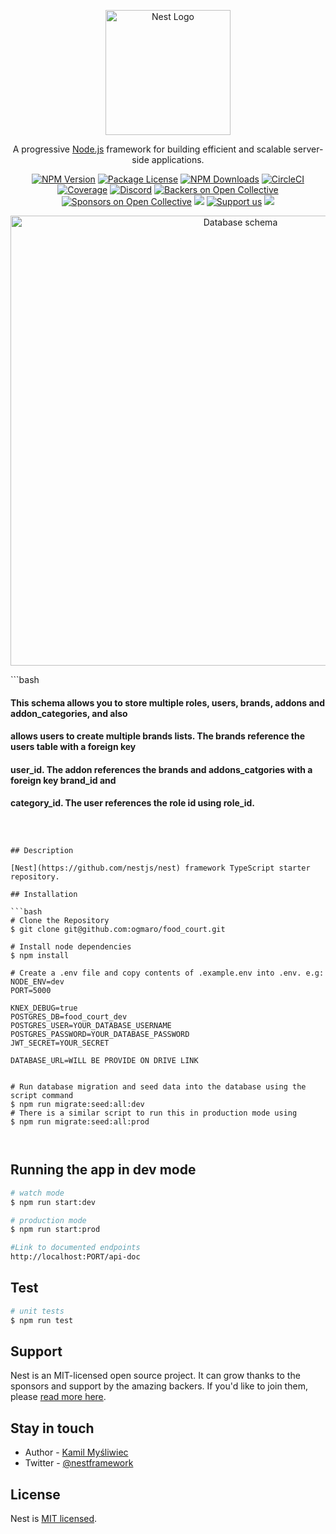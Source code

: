 <p align="center">
  <a href="http://nestjs.com/" target="blank"><img src="https://nestjs.com/img/logo-small.svg" width="200" alt="Nest Logo" /></a>
</p>

[circleci-image]: https://img.shields.io/circleci/build/github/nestjs/nest/master?token=abc123def456
[circleci-url]: https://circleci.com/gh/nestjs/nest

  <p align="center">A progressive <a href="http://nodejs.org" target="_blank">Node.js</a> framework for building efficient and scalable server-side applications.</p>
    <p align="center">
<a href="https://www.npmjs.com/~nestjscore" target="_blank"><img src="https://img.shields.io/npm/v/@nestjs/core.svg" alt="NPM Version" /></a>
<a href="https://www.npmjs.com/~nestjscore" target="_blank"><img src="https://img.shields.io/npm/l/@nestjs/core.svg" alt="Package License" /></a>
<a href="https://www.npmjs.com/~nestjscore" target="_blank"><img src="https://img.shields.io/npm/dm/@nestjs/common.svg" alt="NPM Downloads" /></a>
<a href="https://circleci.com/gh/nestjs/nest" target="_blank"><img src="https://img.shields.io/circleci/build/github/nestjs/nest/master" alt="CircleCI" /></a>
<a href="https://coveralls.io/github/nestjs/nest?branch=master" target="_blank"><img src="https://coveralls.io/repos/github/nestjs/nest/badge.svg?branch=master#9" alt="Coverage" /></a>
<a href="https://discord.gg/G7Qnnhy" target="_blank"><img src="https://img.shields.io/badge/discord-online-brightgreen.svg" alt="Discord"/></a>
<a href="https://opencollective.com/nest#backer" target="_blank"><img src="https://opencollective.com/nest/backers/badge.svg" alt="Backers on Open Collective" /></a>
<a href="https://opencollective.com/nest#sponsor" target="_blank"><img src="https://opencollective.com/nest/sponsors/badge.svg" alt="Sponsors on Open Collective" /></a>
  <a href="https://paypal.me/kamilmysliwiec" target="_blank"><img src="https://img.shields.io/badge/Donate-PayPal-ff3f59.svg"/></a>
    <a href="https://opencollective.com/nest#sponsor"  target="_blank"><img src="https://img.shields.io/badge/Support%20us-Open%20Collective-41B883.svg" alt="Support us"></a>
  <a href="https://twitter.com/nestframework" target="_blank"><img src="https://img.shields.io/twitter/follow/nestframework.svg?style=social&label=Follow"></a>
</p>
  <!--[![Backers on Open Collective](https://opencollective.com/nest/backers/badge.svg)](https://opencollective.com/nest#backer)
  [![Sponsors on Open Collective](https://opencollective.com/nest/sponsors/badge.svg)](https://opencollective.com/nest#sponsor)-->

<p align="center">
 <a href="https://ibb.co/yhZN3sG"><img src="https://i.ibb.co/HNbKJg1/schema.png" alt="Database schema" border="0" width="720"/></a>
</p>
```bash

#### This schema allows you to store multiple roles, users, brands, addons and addon_categories, and also
#### allows users to create multiple brands lists. The brands reference the users table with a foreign key
#### user_id. The addon references the brands and addons_catgories with a foreign key brand_id and
#### category_id. The user references the role id using role_id.

```



## Description

[Nest](https://github.com/nestjs/nest) framework TypeScript starter repository.

## Installation 

```bash
# Clone the Repository
$ git clone git@github.com:ogmaro/food_court.git

# Install node dependencies
$ npm install

# Create a .env file and copy contents of .example.env into .env. e.g:
NODE_ENV=dev 
PORT=5000

KNEX_DEBUG=true
POSTGRES_DB=food_court_dev
POSTGRES_USER=YOUR_DATABASE_USERNAME
POSTGRES_PASSWORD=YOUR_DATABASE_PASSWORD
JWT_SECRET=YOUR_SECRET

DATABASE_URL=WILL BE PROVIDE ON DRIVE LINK


# Run database migration and seed data into the database using the script command
$ npm run migrate:seed:all:dev
# There is a similar script to run this in production mode using 
$ npm run migrate:seed:all:prod



```

## Running the app in dev mode

```bash
# watch mode
$ npm run start:dev

# production mode
$ npm run start:prod

#Link to documented endpoints
http://localhost:PORT/api-doc
```

## Test

```bash
# unit tests
$ npm run test

```

## Support

Nest is an MIT-licensed open source project. It can grow thanks to the sponsors and support by the amazing backers. If you'd like to join them, please [read more here](https://docs.nestjs.com/support).

## Stay in touch

- Author - [Kamil Myśliwiec](https://ogmaro.github.io/site/)
- Twitter - [@nestframework](https://twitter.com/_ogmaro)

## License

Nest is [MIT licensed](LICENSE).
